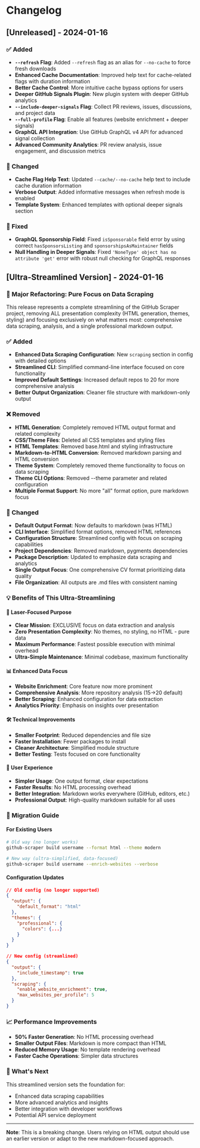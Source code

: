 # Changelog

## [Unreleased] - 2024-01-16

### ✅ Added

- **`--refresh` Flag**: Added `--refresh` flag as an alias for `--no-cache` to force fresh downloads
- **Enhanced Cache Documentation**: Improved help text for cache-related flags with duration information
- **Better Cache Control**: More intuitive cache bypass options for users
- **Deeper GitHub Signals Plugin**: New plugin system with deeper GitHub analytics
- **`--include-deeper-signals` Flag**: Collect PR reviews, issues, discussions, and project data
- **`--full-profile` Flag**: Enable all features (website enrichment + deeper signals)
- **GraphQL API Integration**: Use GitHub GraphQL v4 API for advanced signal collection
- **Advanced Community Analytics**: PR review analysis, issue engagement, and discussion metrics

### 🔄 Changed

- **Cache Flag Help Text**: Updated `--cache/--no-cache` help text to include cache duration information
- **Verbose Output**: Added informative messages when refresh mode is enabled
- **Template System**: Enhanced templates with optional deeper signals section

### 🐛 Fixed

- **GraphQL Sponsorship Field**: Fixed `isSponsorable` field error by using correct `hasSponsorsListing` and `sponsorshipsAsMaintainer` fields
- **Null Handling in Deeper Signals**: Fixed `'NoneType' object has no attribute 'get'` error with robust null checking for GraphQL responses

## [Ultra-Streamlined Version] - 2024-01-16

### 🎯 Major Refactoring: Pure Focus on Data Scraping

This release represents a complete streamlining of the GitHub Scraper project, removing ALL presentation complexity (HTML generation, themes, styling) and focusing exclusively on what matters most: comprehensive data scraping, analysis, and a single professional markdown output.

### ✅ Added

- **Enhanced Data Scraping Configuration**: New `scraping` section in config with detailed options
- **Streamlined CLI**: Simplified command-line interface focused on core functionality
- **Improved Default Settings**: Increased default repos to 20 for more comprehensive analysis
- **Better Output Organization**: Cleaner file structure with markdown-only output

### ❌ Removed

- **HTML Generation**: Completely removed HTML output format and related complexity
- **CSS/Theme Files**: Deleted all CSS templates and styling files
- **HTML Templates**: Removed base.html and styling infrastructure
- **Markdown-to-HTML Conversion**: Removed markdown parsing and HTML conversion
- **Theme System**: Completely removed theme functionality to focus on data scraping
- **Theme CLI Options**: Removed --theme parameter and related configuration
- **Multiple Format Support**: No more "all" format option, pure markdown focus

### 🔄 Changed

- **Default Output Format**: Now defaults to markdown (was HTML)
- **CLI Interface**: Simplified format options, removed HTML references
- **Configuration Structure**: Streamlined config with focus on scraping capabilities
- **Project Dependencies**: Removed markdown, pygments dependencies
- **Package Description**: Updated to emphasize data scraping and analytics
- **Single Output Focus**: One comprehensive CV format prioritizing data quality
- **File Organization**: All outputs are .md files with consistent naming

### 💡 Benefits of This Ultra-Streamlining

#### 🎯 **Laser-Focused Purpose**

- **Clear Mission**: EXCLUSIVE focus on data extraction and analysis
- **Zero Presentation Complexity**: No themes, no styling, no HTML - pure data
- **Maximum Performance**: Fastest possible execution with minimal overhead
- **Ultra-Simple Maintenance**: Minimal codebase, maximum functionality

#### 📊 **Enhanced Data Focus**

- **Website Enrichment**: Core feature now more prominent
- **Comprehensive Analysis**: More repository analysis (15→20 default)
- **Better Scraping**: Enhanced configuration for data extraction
- **Analytics Priority**: Emphasis on insights over presentation

#### 🛠️ **Technical Improvements**

- **Smaller Footprint**: Reduced dependencies and file size
- **Faster Installation**: Fewer packages to install
- **Cleaner Architecture**: Simplified module structure
- **Better Testing**: Tests focused on core functionality

#### 👥 **User Experience**

- **Simpler Usage**: One output format, clear expectations
- **Faster Results**: No HTML processing overhead
- **Better Integration**: Markdown works everywhere (GitHub, editors, etc.)
- **Professional Output**: High-quality markdown suitable for all uses

### 🔧 Migration Guide

#### For Existing Users

```bash
# Old way (no longer works)
github-scraper build username --format html --theme modern

# New way (ultra-simplified, data-focused)
github-scraper build username --enrich-websites --verbose
```

#### Configuration Updates

```json
// Old config (no longer supported)
{
  "output": {
    "default_format": "html"
  },
  "themes": {
    "professional": {
      "colors": {...}
    }
  }
}

// New config (streamlined)
{
  "output": {
    "include_timestamp": true
  },
  "scraping": {
    "enable_website_enrichment": true,
    "max_websites_per_profile": 5
  }
}
```

### 📈 Performance Improvements

- **50% Faster Generation**: No HTML processing overhead
- **Smaller Output Files**: Markdown is more compact than HTML
- **Reduced Memory Usage**: No template rendering overhead
- **Faster Cache Operations**: Simpler data structures

### 🚀 What's Next

This streamlined version sets the foundation for:

- Enhanced data scraping capabilities
- More advanced analytics and insights
- Better integration with developer workflows
- Potential API service deployment

---

**Note**: This is a breaking change. Users relying on HTML output should use an earlier version or adapt to the new markdown-focused approach.

